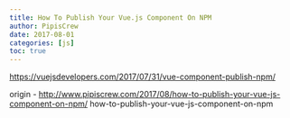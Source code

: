 ```yaml
---
title: How To Publish Your Vue.js Component On NPM
author: PipisCrew
date: 2017-08-01
categories: [js]
toc: true
---
```


https://vuejsdevelopers.com/2017/07/31/vue-component-publish-npm/

origin - http://www.pipiscrew.com/2017/08/how-to-publish-your-vue-js-component-on-npm/ how-to-publish-your-vue-js-component-on-npm
